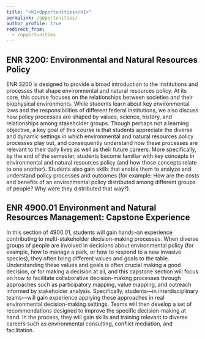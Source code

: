 ```yaml
---
title: "<h1>Opportunities</h1>"
permalink: /opportunities/
author_profile: true
redirect_from: 
  - /opportunities
---
```


<h2><b>ENR 3200: Environmental and Natural Resources Policy</b></h2>

ENR 3200 is designed to provide a broad introduction to the institutions and processes that shape environmental and natural resources policy. At its core, this course focuses on the relationships between societies and their biophysical environments. While students learn about key environmental laws and the responsibilities of different federal institutions, we also discuss how policy processes are shaped by values, science, history, and relationships among stakeholder groups. Though perhaps not a learning objective, a key goal of this course is that students appreciate the diverse and dynamic settings in which environmental and natural resources policy processes play out, and consequently understand how these processes are relevant to their daily lives as well as their future careers. More specifically, by the end of the semester, students become familiar with key concepts in environmental and natural resources policy (and how those concepts relate to one another). Students also gain skills that enable them to analyze and understand policy processes and outcomes (for example: How are the costs and benefits of an environmental policy distributed among different groups of people? Why were they distributed that way?).

<h2><b>ENR 4900.01 Environment and Natural Resources Management: Capstone Experience</b></h2>

In this section of 4900.01, students will gain hands-on experience contributing to multi-stakeholder decision-making processes. When diverse groups of people are involved in decisions about environmental policy (for example, how to manage a park, or how to respond to a new invasive species), they often bring different values and goals to the table. Understanding these values and goals is often crucial making a good decision, or for making a decision at all, and this capstone section will focus on how to facilitate collaborative decision-making processes through approaches such as participatory mapping, value mapping, and outreach informed by stakeholder analysis. Specifically, students—in interdisciplinary teams—will gain experience applying these approaches in real environmental decision-making settings. Teams will then develop a set of recommendations designed to improve the specific decision-making at hand. In the process, they will gain skills and training relevant to diverse careers such as environmental consulting, conflict mediation, and facilitation.
